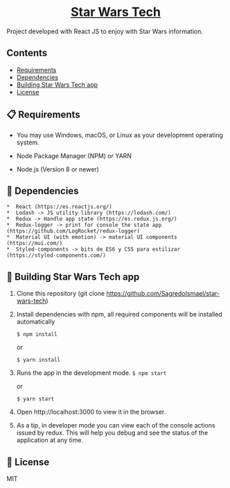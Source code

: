 <h1 align="center">
  <a href="https://github.com/SagredoIsmael/star-wars-tech">
    Star Wars Tech
  </a>
</h1>

Project developed with React JS to enjoy with Star Wars information.

## Contents

- [Requirements](#-requirements)
- [Dependencies](#-dependencies)
- [Building Star Wars Tech app](#-building-Star-Wars-Tech-app)
- [License](#-license)



## 📋 Requirements


*  You may use Windows, macOS, or Linux as your development operating system.

*  Node Package Manager (NPM) or YARN

*  Node.js (Version 8 or newer)


## 📖 Dependencies

    *  React (https://es.reactjs.org/)
    *  Lodash -> JS utility library (https://lodash.com/)
    *  Redux -> Handle app state (https://es.redux.js.org/)
    *  Redux-logger -> print for console the state app (https://github.com/LogRocket/redux-logger)
    *  Material UI (with emotion) -> material UI components (https://mui.com/)
    *  Styled-components -> bits de ES6 y CSS para estilizar (https://styled-components.com/)

## 🎉 Building Star Wars Tech app

 
1. Clone this repository (git clone https://github.com/SagredoIsmael/star-wars-tech)

2. Install dependencies with npm, all required components will be installed automatically
    
    `$ npm install`
    
    or 

     `$ yarn install`


2.  Runs the app in the development mode.
    `$ npm start`
    
    or 

     `$ yarn start`

3.  Open http://localhost:3000 to view it in the browser.

4. As a tip, in developer mode you can view each of the console actions issued by redux. This will help you debug and see the status of the application at any time.


## 📄 License
MIT



